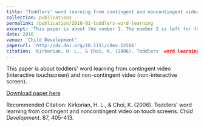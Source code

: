 ```yaml
---
title: "Toddlers' word learning from contingent and noncontingent video on touch screens"
collection: publications
permalink: /publication/2016-01-toddlers-word-learning
excerpt: 'This paper is about the number 1. The number 2 is left for future work.'
date: 2016
venue: 'Child Development'
paperurl: 'http://dx.doi.org/10.1111/cdev.12508'
citation: 'Kirkorian, H. L., & Choi, K. (2006). Toddlers' word learning from contingent and noncontingent video on touch screens. <i>Child Development</i>. 87, 405-413.'
---
```

This paper is about toddlers' word learning from contingent video (interactive touchscreen) and non-contingent video (non-interactive screen).

[Download paper here](http://koeunchoi.github.io/files/paper1.pdf)

Recommended Citation: Kirkorian, H. L., & Choi, K. (2006). Toddlers' word learning from contingent and noncontingent video on touch screens. <i>Child Development</i>. 87, 405-413.